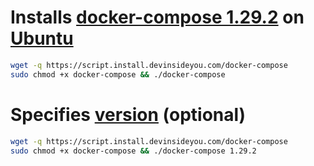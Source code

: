 # Installs [docker-compose 1.29.2](https://docs.docker.com/compose/) on [Ubuntu](https://www.ubuntu.com/)

```bash
wget -q https://script.install.devinsideyou.com/docker-compose
sudo chmod +x docker-compose && ./docker-compose
```

# Specifies [version](https://github.com/docker/compose/releases) (optional)

```bash
wget -q https://script.install.devinsideyou.com/docker-compose
sudo chmod +x docker-compose && ./docker-compose 1.29.2
```
